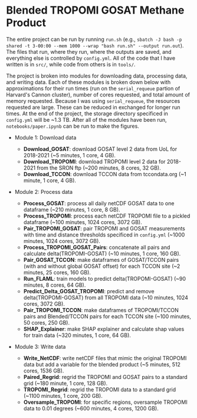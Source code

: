 # Blended TROPOMI GOSAT Methane Product
The entire project can be run by running `run.sh` (e.g., `sbatch -J bash -p shared -t 3-00:00 --mem 1000 --wrap "bash run.sh" --output run.out`). The files that run, where they run, where the outputs are saved, and everything else is controlled by `config.yml`. All of the code that I have written is in `src/`, while code from others is in `tools/`.

The project is broken into modules for downloading data, processing data, and writing data. Each of these modules is broken down below with approximations for their run times (run on the `serial_requeue` partion of Harvard's Cannon cluster), number of cores requested, and total amount of memory requested. Because I was using `serial_requeue`, the resources requested are large. These can be reduced in exchanged for longer run times. At the end of the project, the storage directory specificed in `config.yml` will be ~1.3 TB. After all of the modules have been run, `notebooks/paper.ipynb` can be run to make the figures.

* Module 1: Download data
    * **Download_GOSAT**: download GOSAT level 2 data from UoL for 2018-2021 (~5 minutes, 1 core, 4 GB).
    * **Download_TROPOMI**: download TROPOMI level 2 data for 2018-2021 from the SRON ftp (~200 minutes, 8 cores, 32 GB).
    * **Download_TCCON**: download TCCON data from tccondata.org (~1 minute, 1 core, 4 GB).

* Module 2: Process data
    * **Process_GOSAT**: process all daily netCDF GOSAT data to one dataframe (~210 minutes, 1 core, 8 GB).
    * **Process_TROPOMI**: process each netCDF TROPOMI file to a pickled dataframe (~100 minutes, 1024 cores, 3072 GB).
    * **Pair_TROPOMI_GOSAT**: pair TROPOMI and GOSAT measurements with time and distance thresholds specificed in `config.yml` (~1000 minutes, 1024 cores, 3072 GB).
    * **Process_TROPOMI_GOSAT_Pairs**: concatenate all pairs and calculate delta(TROPOMI-GOSAT) (~10 minutes, 1 core, 160 GB).
    * **Pair_GOSAT_TCCON**: make dataframes of GOSAT/TCCON pairs (with and without global GOSAT offset) for each TCCON site (~2 minutes, 25 cores, 160 GB).
    * **Run_FLAML**: train models to predict delta(TROPOMI-GOSAT) (~90 minutes, 8 cores, 64 GB).
    * **Predict_Delta_GOSAT_TROPOMI**: predict and remove delta(TROPOMI-GOSAT) from all TROPOMI data (~10 minutes, 1024 cores, 3072 GB).
    * **Pair_TROPOMI_TCCON**: make dataframes of TROPOMI/TCCON pairs and Blended/TCCON pairs for each TCCON site (~100 minutes, 50 cores, 250 GB).
    * **SHAP_Explainer**: make SHAP explainer and calculate shap values for train data (~320 minutes, 1 core, 64 GB).

* Module 3: Write data
    * **Write_NetCDF**: write netCDF files that mimic the original TROPOMI data but add a variable for the blended product (~5 minutes, 512 cores, 1536 GB).
    * **Paired_Regrid**: regrid the TROPOMI and GOSAT pairs to a standard grid (~180 minute, 1 core, 128 GB).
    * **TROPOMI_Regrid**: regrid the TROPOMI data to a standard grid (~1100 minutes, 1 core, 200 GB).
    * **Oversample_TROPOMI**: for specific regions, oversample TROPOMI data to 0.01 degrees (~600 minutes, 4 cores, 1200 GB). 
